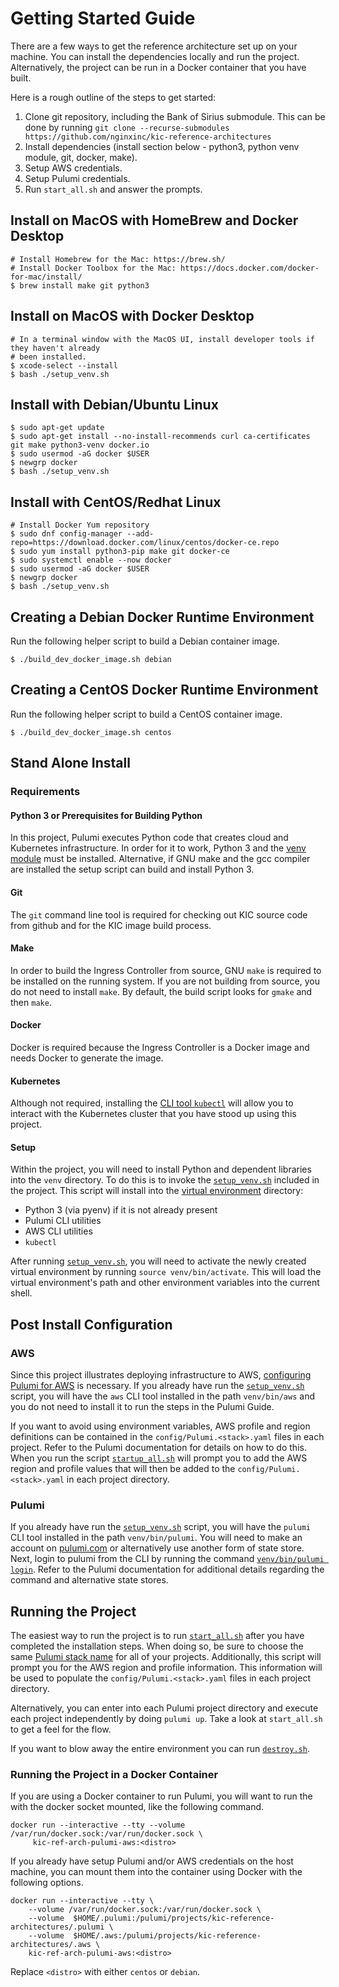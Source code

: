# Getting Started Guide

There are a few ways to get the reference architecture set up on your machine.
You can install the dependencies locally and run the project. Alternatively,
the project can be run in a Docker container that you have built.

Here is a rough outline of the steps to get started:

 1. Clone git repository, including the Bank of Sirius submodule. This can be done 
    by running `git clone --recurse-submodules https://github.com/nginxinc/kic-reference-architectures`
 2. Install dependencies (install section below - python3, python venv module, 
    git, docker, make).
 3. Setup AWS credentials.
 4. Setup Pulumi credentials.
 5. Run `start_all.sh` and answer the prompts.

## Install on MacOS with HomeBrew and Docker Desktop
```
# Install Homebrew for the Mac: https://brew.sh/
# Install Docker Toolbox for the Mac: https://docs.docker.com/docker-for-mac/install/
$ brew install make git python3
```

## Install on MacOS with Docker Desktop
```
# In a terminal window with the MacOS UI, install developer tools if they haven't already 
# been installed.
$ xcode-select --install
$ bash ./setup_venv.sh
```

## Install with Debian/Ubuntu Linux
```
$ sudo apt-get update
$ sudo apt-get install --no-install-recommends curl ca-certificates git make python3-venv docker.io
$ sudo usermod -aG docker $USER
$ newgrp docker
$ bash ./setup_venv.sh
```

## Install with CentOS/Redhat Linux
```
# Install Docker Yum repository
$ sudo dnf config-manager --add-repo=https://download.docker.com/linux/centos/docker-ce.repo
$ sudo yum install python3-pip make git docker-ce
$ sudo systemctl enable --now docker
$ sudo usermod -aG docker $USER
$ newgrp docker
$ bash ./setup_venv.sh
```

## Creating a Debian Docker Runtime Environment

Run the following helper script to build a Debian container image.
```
$ ./build_dev_docker_image.sh debian
```

## Creating a CentOS Docker Runtime Environment 

Run the following helper script to build a CentOS container image.
```
$ ./build_dev_docker_image.sh centos
```

## Stand Alone Install

### Requirements

#### Python 3 or Prerequisites for Building Python

In this project, Pulumi executes Python code that creates cloud and Kubernetes
infrastructure. In order for it to work, Python 3 and the [venv module](https://docs.python.org/3/library/venv.html) 
must be installed. Alternative, if GNU make and the gcc compiler are installed
the setup script can build and install Python 3.

#### Git

The `git` command line tool is required for checking out KIC source code from
github and for the KIC image build process.

#### Make

In order to build the Ingress Controller from source, GNU `make` is required
to be installed on the running system. If you are not building from source,
you do not need to install `make`. By default, the build script looks for
`gmake` and then `make`.

#### Docker

Docker is required because the Ingress Controller is a Docker image and needs
Docker to generate the image.

#### Kubernetes

Although not required, installing the [CLI tool `kubectl`](https://kubernetes.io/docs/tasks/tools/)
will allow you to interact with the Kubernetes cluster that you have stood up
using this project.

#### Setup

Within the project, you will need to install Python and dependent libraries 
into the `venv` directory. To do this is to invoke the [`setup_venv.sh`](./setup_venv.sh) 
included in the project. This script will install into the [virtual environment](https://docs.python.org/3/tutorial/venv.html)
directory:

 * Python 3 (via pyenv) if it is not already present
 * Pulumi CLI utilities
 * AWS CLI utilities 
 * `kubectl`

After running [`setup_venv.sh`](./setup_venv.sh), you will need to activate 
the newly created virtual environment by running `source venv/bin/activate`.
This will load the virtual environment's path and other environment variables
into the current shell.

## Post Install Configuration

### AWS

Since this project illustrates deploying infrastructure to AWS, 
[configuring Pulumi for AWS](https://www.pulumi.com/docs/intro/cloud-providers/aws/setup/)
is necessary. If you already have run the [`setup_venv.sh`](../setup_venv.sh)
script, you will have the `aws` CLI tool installed in the path `venv/bin/aws`
and you do not need to install it to run the steps in the Pulumi Guide.

If you want to avoid using environment variables, AWS profile
and region definitions can be contained in the `config/Pulumi.<stack>.yaml` 
files in each project. Refer to the Pulumi documentation for details on how to
do this. When you run the script [`startup_all.sh`](./start_all.sh) will 
prompt you to add the AWS region and profile values that will then be added 
to the `config/Pulumi.<stack>.yaml` in each project directory.

### Pulumi

If you already have run the [`setup_venv.sh`](../setup_venv.sh)
script, you will have the `pulumi` CLI tool installed in the path `venv/bin/pulumi`.
You will need to make an account on [pulumi.com](https://pulumi.com) or 
alternatively use another form of state store. Next, login to pulumi from
the CLI by running the command [`venv/bin/pulumi login`](https://www.pulumi.com/docs/reference/cli/pulumi_login/).
Refer to the Pulumi documentation for additional details regarding the command
and alternative state stores.

## Running the Project

The easiest way to run the project is to run [`start_all.sh`](./start_all.sh) 
after you have completed the installation steps. When doing so, be sure to 
choose the same 
[Pulumi stack name](https://www.pulumi.com/docs/intro/concepts/stack/) 
for all of your projects. Additionally, this script will prompt you for the
AWS region and profile information. This information will be used to populate
the `config/Pulumi.<stack>.yaml` files in each project directory.

Alternatively, you can enter into each Pulumi
project directory and execute each project independently by doing 
`pulumi up`. Take a look at `start_all.sh` to get a feel for the flow.

If you want to blow away the entire environment you can run 
[`destroy.sh`](./destroy.sh).

### Running the Project in a Docker Container

If you are using a Docker container to run Pulumi, you will want to run the
with the docker socket mounted, like the following command.
```
docker run --interactive --tty --volume /var/run/docker.sock:/var/run/docker.sock \
     kic-ref-arch-pulumi-aws:<distro>
```

If you already have setup Pulumi and/or AWS credentials on the host machine,
you can mount them into the container using Docker with the following options.
```
docker run --interactive --tty \
    --volume /var/run/docker.sock:/var/run/docker.sock \
    --volume  $HOME/.pulumi:/pulumi/projects/kic-reference-architectures/.pulumi \
    --volume  $HOME/.aws:/pulumi/projects/kic-reference-architectures/.aws \
    kic-ref-arch-pulumi-aws:<distro>
```

Replace `<distro>` with either `centos` or `debian`.
